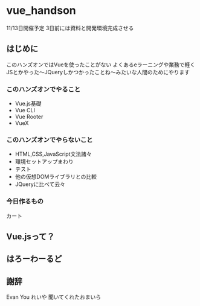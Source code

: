 # vue_handson

11/13日開催予定
3日前には資料と開発環境完成させる

## はじめに
このハンズオンではVueを使ったことがない よくあるeラーニングや業務で軽くJSとかやった～JQueryしかつかったことね～みたいな人間のためにやります

### このハンズオンでやること
- Vue.js基礎
- Vue CLI
- Vue Rooter
- VueX

### このハンズオンでやらないこと
- HTML,CSS,JavaScript文法諸々
- 環境セットアップまわり
- テスト
- 他の仮想DOMライブラリとの比較
- JQueryに比べて云々

### 今日作るもの
カート

## Vue.jsって？


## はろーわーるど

## 謝辞
Evan You
れいや
聞いてくれたおまいら
